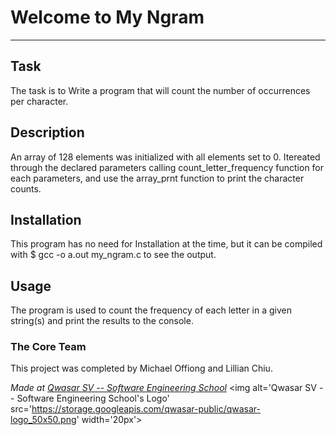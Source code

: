 # Welcome to My Ngram
***

## Task
The task is to Write a program that will count the number of occurrences per character.

## Description
An array of 128 elements was initialized with all elements set to 0.
Itereated through the declared parameters calling count_letter_frequency function for each parameters,
and use the array_prnt function to print the character counts. 

## Installation
This program has no need for Installation at the time, but it can be compiled with $ gcc -o a.out my_ngram.c to see the output.

## Usage
The program is used to count the frequency of each letter in a given string(s) and print the results to the console.

### The Core Team
This project was completed by Michael Offiong and Lillian Chiu.

<span><i>Made at <a href='https://qwasar.io'>Qwasar SV -- Software Engineering School</a></i></span>
<span><img alt='Qwasar SV -- Software Engineering School's Logo' src='https://storage.googleapis.com/qwasar-public/qwasar-logo_50x50.png' width='20px'></span>